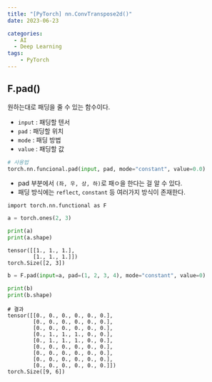 ```yaml
---
title: "[PyTorch] nn.ConvTranspose2d()"
date: 2023-06-23

categories:
  - AI
  - Deep Learning
tags:
    - PyTorch
---
```


## F.pad()

원하는대로 패딩을 줄 수 있는 함수이다.

- `input` : 패딩할 텐서
- `pad` : 패딩할 위치
- `mode` : 패딩 방법
- `value` : 패딩할 값

```python
# 사용법
torch.nn.funcional.pad(input, pad, mode="constant", value=0.0)
```

- pad 부분에서 `(좌, 우, 상, 하)`로 패ㅇ을 한다는 걸 알 수 있다.
- 패딩 방식에는 `reflect`, `constant` 등 여러가지 방식이 존재한다.

```pytimport torch
import torch.nn.functional as F
```

```python
a = torch.ones(2, 3)

print(a)
print(a.shape)
```

```
tensor([[1., 1., 1.],
        [1., 1., 1.]])
torch.Size([2, 3])
```

```python
b = F.pad(input=a, pad=(1, 2, 3, 4), mode="constant", value=0)

print(b)
print(b.shape)
```

```
# 결과
tensor([[0., 0., 0., 0., 0., 0.],
        [0., 0., 0., 0., 0., 0.],
        [0., 0., 0., 0., 0., 0.],
        [0., 1., 1., 1., 0., 0.],
        [0., 1., 1., 1., 0., 0.],
        [0., 0., 0., 0., 0., 0.],
        [0., 0., 0., 0., 0., 0.],
        [0., 0., 0., 0., 0., 0.],
        [0., 0., 0., 0., 0., 0.]])
torch.Size([9, 6])
```